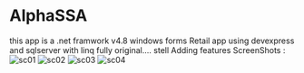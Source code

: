 # AlphaSSA
this app is a .net framwork v4.8 windows forms Retail app using devexpress and sqlserver with linq
fully original....
stell Adding features 
ScreenShots :
![sc01](https://user-images.githubusercontent.com/49443121/211604187-d5151cb6-3b86-480f-9ac6-a6f5eadb8ec4.png)
![sc02](https://user-images.githubusercontent.com/49443121/211604671-75ad5ac6-1094-4d03-8644-1d7798453b47.png)
![sc03](https://user-images.githubusercontent.com/49443121/211604984-3a083ae9-508a-482e-b5cb-90d32bfd131a.png)
![sc04](https://user-images.githubusercontent.com/49443121/211605430-34714d0a-088a-4381-a284-26cae16733ad.png)


